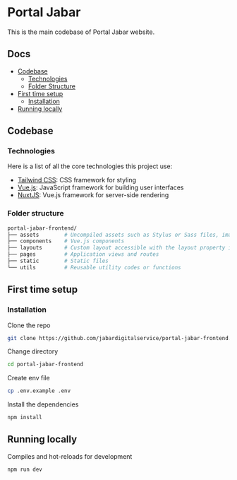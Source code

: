 # Portal Jabar

This is the main codebase of Portal Jabar website.

## Docs

- [Codebase](#codebase)
  - [Technologies](#technologies)
  - [Folder Structure](#folder-structure)
- [First time setup](#first-time-setup)
  - [Installation](#installation)
- [Running locally](#running-locally)

## Codebase

### Technologies

Here is a list of all the core technologies this project use:
- [Tailwind CSS](https://tailwindcss.com/): CSS framework for styling
- [Vue.js](https://vuejs.org/): JavaScript framework for building user interfaces
- [NuxtJS](https://nuxtjs.org/): Vue.js framework for server-side rendering

### Folder structure

```bash
portal-jabar-frontend/
├── assets        # Uncompiled assets such as Stylus or Sass files, images, or fonts
├── components    # Vue.js components
├── layouts       # Custom layout accessible with the layout property in the page component
├── pages         # Application views and routes
├── static        # Static files
└── utils         # Reusable utility codes or functions
```

## First time setup

### Installation

Clone the repo

```bash
git clone https://github.com/jabardigitalservice/portal-jabar-frontend.git
```

Change directory

```bash
cd portal-jabar-frontend
```

Create env file

```bash
cp .env.example .env
```

Install the dependencies

```bash
npm install
```

## Running locally

Compiles and hot-reloads for development

```bash
npm run dev
```
